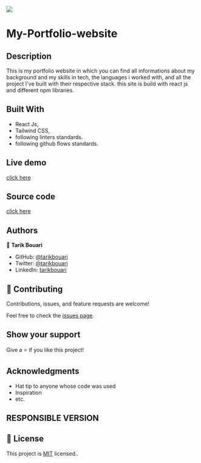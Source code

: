 
![](https://img.shields.io/badge/Microverse-blueviolet)

# My-Portfolio-website

## Description

This is my portfolio website in which you can find all informations about my background and my skills in tech, the languages i worked with, and all the project I've built with their respective stack. this site is build with react js and different npm libraries.


## Built With

- React Js,
- Tailwind CSS, 
- following linters standards.
- following github flows standards.

## Live demo 
[click here](https://tarikbouari.github.io/dev/)

## Source code 
[click here](https://github.com/tarikbouari/dev)
## Authors

👤 **Tarik Bouari**

- GitHub: [@tarikbouari](https://github.com/tarikbouari)
- Twitter: [@tarikbouari](https://twitter.com/TarikBouari)
- LinkedIn: [tarikbouari](https://www.linkedin.com/in/tarik-bouari-44b7191a6/)




## 🤝 Contributing

Contributions, issues, and feature requests are welcome!

Feel free to check the [issues page](../../issues/).

## Show your support

Give a ⭐️ if you like this project!

## Acknowledgments

- Hat tip to anyone whose code was used
- Inspiration
- etc.

## RESPONSIBLE VERSION 


## 📝 License

This project is [MIT](./MIT.md) licensed..
